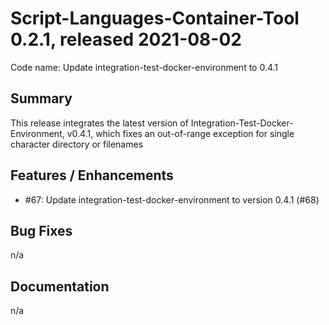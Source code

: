 # Script-Languages-Container-Tool 0.2.1, released 2021-08-02

Code name: Update integration-test-docker-environment to 0.4.1

## Summary 

This release integrates the latest version of Integration-Test-Docker-Environment, v0.4.1,
which fixes an out-of-range exception for single character directory or filenames

## Features / Enhancements

 - #67: Update integration-test-docker-environment to version 0.4.1 (#68)

## Bug Fixes

n/a

## Documentation

n/a

